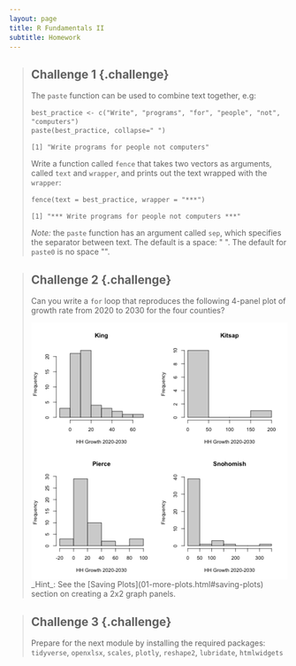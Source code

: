 ```yaml
---
layout: page
title: R Fundamentals II
subtitle: Homework
---
```




> ## Challenge 1 {.challenge}
>
> The `paste` function can be used to combine text together, e.g:
>
> 
> ~~~{.r}
> best_practice <- c("Write", "programs", "for", "people", "not", "computers")
> paste(best_practice, collapse=" ")
> ~~~
> 
> 
> 
> ~~~{.output}
> [1] "Write programs for people not computers"
> 
> ~~~
>
>  Write a function called `fence` that takes two vectors as arguments, called
> `text` and `wrapper`, and prints out the text wrapped with the `wrapper`:
>
> 
> ~~~{.r}
> fence(text = best_practice, wrapper = "***")
> ~~~
> 
> 
> 
> ~~~{.output}
> [1] "*** Write programs for people not computers ***"
> 
> ~~~
>
> *Note:* the `paste` function has an argument called `sep`, which specifies the
> separator between text. The default is a space: " ". The default for `paste0`
> is no space "".
>

> ## Challenge 2 {.challenge}
> Can you write a `for` loop that reproduces the following 4-panel plot of growth rate 
> from 2020 to 2030 for the four counties?
>
> <img src="fig/06-home-work-unnamed-chunk-4-1.png" title="plot of chunk unnamed-chunk-4" alt="plot of chunk unnamed-chunk-4" style="display: block; margin: auto;" />
> _Hint_: See the [Saving Plots](01-more-plots.html#saving-plots) section on creating a 2x2 graph panels.
> 


> ## Challenge 3 {.challenge}
>
> Prepare for the next module by installing the required packages:
> `tidyverse`, `openxlsx`, `scales`, `plotly`, `reshape2`, `lubridate`, `htmlwidgets`
>
